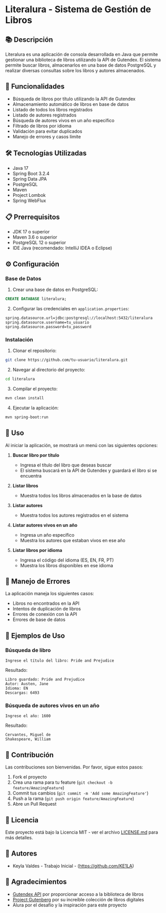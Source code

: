 # Literalura - Sistema de Gestión de Libros

## 📚 Descripción
Literalura es una aplicación de consola desarrollada en Java que permite gestionar una biblioteca de libros utilizando la API de Gutendex. El sistema permite buscar libros, almacenarlos en una base de datos PostgreSQL y realizar diversas consultas sobre los libros y autores almacenados.

## 🚀 Funcionalidades
- Búsqueda de libros por título utilizando la API de Gutendex
- Almacenamiento automático de libros en base de datos
- Listado de todos los libros registrados
- Listado de autores registrados
- Búsqueda de autores vivos en un año específico
- Filtrado de libros por idioma
- Validación para evitar duplicados
- Manejo de errores y casos límite

## 🛠 Tecnologías Utilizadas
- Java 17
- Spring Boot 3.2.4
- Spring Data JPA
- PostgreSQL
- Maven
- Project Lombok
- Spring WebFlux

## 📋 Prerrequisitos
- JDK 17 o superior
- Maven 3.6 o superior
- PostgreSQL 12 o superior
- IDE Java (recomendado: IntelliJ IDEA o Eclipse)

## ⚙️ Configuración

### Base de Datos
1. Crear una base de datos en PostgreSQL:
```sql
CREATE DATABASE literalura;
```

2. Configurar las credenciales en `application.properties`:
```properties
spring.datasource.url=jdbc:postgresql://localhost:5432/literalura
spring.datasource.username=tu_usuario
spring.datasource.password=tu_password
```

### Instalación
1. Clonar el repositorio:
```bash
git clone https://github.com/tu-usuario/literalura.git
```

2. Navegar al directorio del proyecto:
```bash
cd literalura
```

3. Compilar el proyecto:
```bash
mvn clean install
```

4. Ejecutar la aplicación:
```bash
mvn spring-boot:run
```

## 🎯 Uso

Al iniciar la aplicación, se mostrará un menú con las siguientes opciones:

1. **Buscar libro por título**
   - Ingresa el título del libro que deseas buscar
   - El sistema buscará en la API de Gutendex y guardará el libro si se encuentra

2. **Listar libros**
   - Muestra todos los libros almacenados en la base de datos

3. **Listar autores**
   - Muestra todos los autores registrados en el sistema

4. **Listar autores vivos en un año**
   - Ingresa un año específico
   - Muestra los autores que estaban vivos en ese año

5. **Listar libros por idioma**
   - Ingresa el código del idioma (ES, EN, FR, PT)
   - Muestra los libros disponibles en ese idioma

## 🚨 Manejo de Errores
La aplicación maneja los siguientes casos:
- Libros no encontrados en la API
- Intentos de duplicación de libros
- Errores de conexión con la API
- Errores de base de datos

## 📝 Ejemplos de Uso

### Búsqueda de libro
```
Ingrese el título del libro: Pride and Prejudice
```
Resultado:
```
Libro guardado: Pride and Prejudice
Autor: Austen, Jane
Idioma: EN
Descargas: 6493
```

### Búsqueda de autores vivos en un año
```
Ingrese el año: 1600
```
Resultado:
```
Cervantes, Miguel de
Shakespeare, William
```

## 🤝 Contribución
Las contribuciones son bienvenidas. Por favor, sigue estos pasos:

1. Fork el proyecto
2. Crea una rama para tu feature (`git checkout -b feature/AmazingFeature`)
3. Commit tus cambios (`git commit -m 'Add some AmazingFeature'`)
4. Push a la rama (`git push origin feature/AmazingFeature`)
5. Abre un Pull Request

## 📄 Licencia
Este proyecto está bajo la Licencia MIT - ver el archivo [LICENSE.md](LICENSE.md) para más detalles.

## 👥 Autores
- Keyla Valdes - Trabajo Inicial - (https://github.com/KE1LA)

## 🎉 Agradecimientos
- [Gutendex API](https://gutendex.com/) por proporcionar acceso a la biblioteca de libros
- [Project Gutenberg](https://www.gutenberg.org/) por su increíble colección de libros digitales
- Alura por el desafío y la inspiración para este proyecto